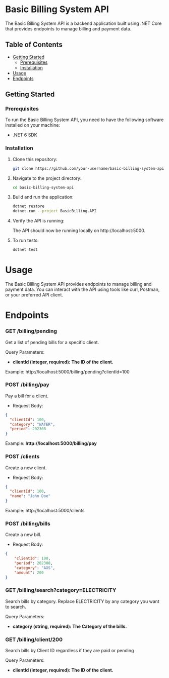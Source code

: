 # Basic Billing System API

The Basic Billing System API is a backend application built using .NET Core that provides endpoints to manage billing and payment data.

## Table of Contents

- [Getting Started](#getting-started)
  - [Prerequisites](#prerequisites)
  - [Installation](#installation)
- [Usage](#usage)
- [Endpoints](#endpoints)

## Getting Started

### Prerequisites

To run the Basic Billing System API, you need to have the following software installed on your machine:

- .NET 6 SDK

### Installation

1. Clone this repository:

   ```bash
   git clone https://github.com/your-username/basic-billing-system-api.git
2.  Navigate to the project directory:
    ```bash
    cd basic-billing-system-api
3. Build and run the application:
    ```bash
    dotnet restore
    dotnet run --project BasicBilling.API
4. Verify the API is running:

    The API should now be running locally on http://localhost:5000.

5. To run tests:
    ```bash
    dotnet test

# Usage

The Basic Billing System API provides endpoints to manage billing and payment data. You can interact with the API using tools like curl, Postman, or your preferred API client.

# Endpoints

### GET /billing/pending

Get a list of pending bills for a specific client.

Query Parameters:
- **clientId (integer, required): The ID of the client.**

Example: http://localhost:5000/billing/pending?clientId=100

### POST /billing/pay

Pay a bill for a client.
- Request Body:

```json 
{
  "clientId": 100,
  "category": "WATER",
  "period": 202308
}
```
Example: **http://localhost:5000/billing/pay**

### POST /clients
Create a new client.

- Request Body:

```json 
{
  "clientId": 100,
  "name": "John Doe"
}
``` 
Example: http://localhost:5000/clients

### POST /billing/bills
Create a new bill.
- Request Body:
```json 
{
    "clientId": 100,
    "period": 202308,
    "category": "AXS",
    "amount": 200
}
```
### GET /billing/search?category=ELECTRICITY
Search bills by category. Replace ELECTRICITY by any category you want to search.

Query Parameters:
- **category (string, required): The Category of the bills.**

### GET /billing/client/200

Search bills by Client ID regardless if they are paid or pending

Query Parameters:
- **clientId (integer, required): The ID of the client.**